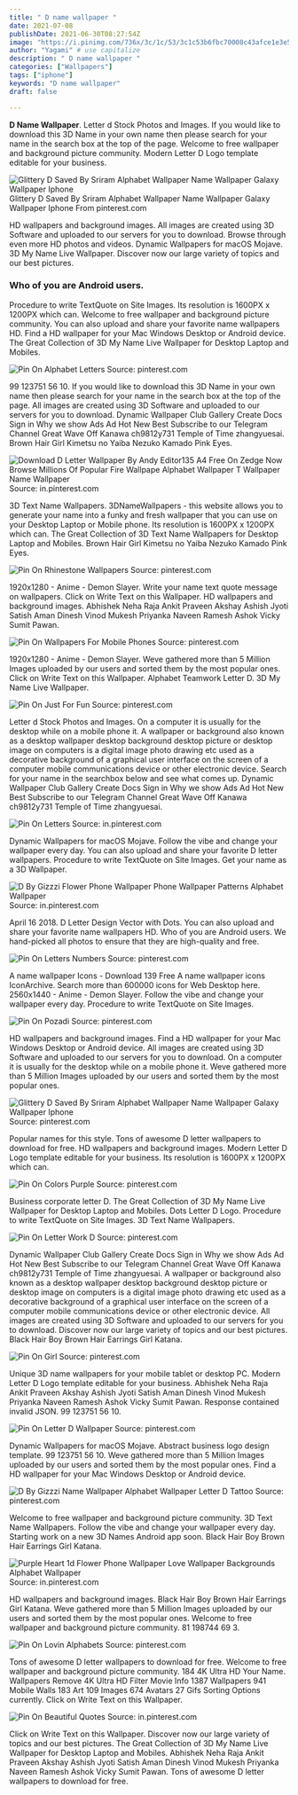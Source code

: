 ```yaml
---
title: " D name wallpaper "
date: 2021-07-08
publishDate: 2021-06-30T08:27:54Z
image: "https://i.pinimg.com/736x/3c/1c/53/3c1c53b6fbc70008c43afce1e3e5757d.jpg"
author: "Yagami" # use capitalize
description: " D name wallpaper "
categories: ["Wallpapers"]
tags: ["iphone"]
keywords: "D name wallpaper"
draft: false

---
```



**D Name Wallpaper**. Letter d Stock Photos and Images. If you would like to download this 3D Name in your own name then please search for your name in the search box at the top of the page. Welcome to free wallpaper and background picture community. Modern Letter D Logo template editable for your business.

![Glittery D Saved By Sriram Alphabet Wallpaper Name Wallpaper Galaxy Wallpaper Iphone](https://i.pinimg.com/originals/c7/67/cf/c767cf7b7b51c3e21c5806078ed0fef0.jpg "Glittery D Saved By Sriram Alphabet Wallpaper Name Wallpaper Galaxy Wallpaper Iphone")
Glittery D Saved By Sriram Alphabet Wallpaper Name Wallpaper Galaxy Wallpaper Iphone From pinterest.com


HD wallpapers and background images. All images are created using 3D Software and uploaded to our servers for you to download. Browse through even more HD photos and videos. Dynamic Wallpapers for macOS Mojave. 3D My Name Live Wallpaper. Discover now our large variety of topics and our best pictures.

### Who of you are Android users.

Procedure to write TextQuote on Site Images. Its resolution is 1600PX x 1200PX which can. Welcome to free wallpaper and background picture community. You can also upload and share your favorite name wallpapers HD. Find a HD wallpaper for your Mac Windows Desktop or Android device. The Great Collection of 3D My Name Live Wallpaper for Desktop Laptop and Mobiles.


![Pin On Alphabet Letters](https://i.pinimg.com/564x/d0/1d/9a/d01d9a0cdad664604cc19b90b97ac650.jpg "Pin On Alphabet Letters")
Source: pinterest.com

99 123751 56 10. If you would like to download this 3D Name in your own name then please search for your name in the search box at the top of the page. All images are created using 3D Software and uploaded to our servers for you to download. Dynamic Wallpaper Club Gallery Create Docs Sign in Why we show Ads Ad Hot New Best Subscribe to our Telegram Channel Great Wave Off Kanawa ch9812y731 Temple of Time zhangyuesai. Brown Hair Girl Kimetsu no Yaiba Nezuko Kamado Pink Eyes.

![Download D Letter Wallpaper By Andy Editor135 A4 Free On Zedge Now Browse Millions Of Popular Fire Wallpape Alphabet Wallpaper T Wallpaper Name Wallpaper](https://i.pinimg.com/originals/57/82/1a/57821aa4d578dd00d57bcd4db09fc15c.jpg "Download D Letter Wallpaper By Andy Editor135 A4 Free On Zedge Now Browse Millions Of Popular Fire Wallpape Alphabet Wallpaper T Wallpaper Name Wallpaper")
Source: in.pinterest.com

3D Text Name Wallpapers. 3DNameWallpapers - this website allows you to generate your name into a funky and fresh wallpaper that you can use on your Desktop Laptop or Mobile phone. Its resolution is 1600PX x 1200PX which can. The Great Collection of 3D Text Name Wallpapers for Desktop Laptop and Mobiles. Brown Hair Girl Kimetsu no Yaiba Nezuko Kamado Pink Eyes.

![Pin On Rhinestone Wallpapers](https://i.pinimg.com/originals/54/d6/56/54d6566f581e693420c999161b5bc5a0.jpg "Pin On Rhinestone Wallpapers")
Source: pinterest.com

1920x1280 - Anime - Demon Slayer. Write your name text quote message on wallpapers. Click on Write Text on this Wallpaper. HD wallpapers and background images. Abhishek Neha Raja Ankit Praveen Akshay Ashish Jyoti Satish Aman Dinesh Vinod Mukesh Priyanka Naveen Ramesh Ashok Vicky Sumit Pawan.

![Pin On Wallpapers For Mobile Phones](https://i.pinimg.com/originals/ed/a0/83/eda083b14cf479b69db15b6c4392efc5.jpg "Pin On Wallpapers For Mobile Phones")
Source: pinterest.com

1920x1280 - Anime - Demon Slayer. Weve gathered more than 5 Million Images uploaded by our users and sorted them by the most popular ones. Click on Write Text on this Wallpaper. Alphabet Teamwork Letter D. 3D My Name Live Wallpaper.

![Pin On Just For Fun](https://i.pinimg.com/originals/d7/92/80/d79280f59c4de92731a9ef565f20c733.jpg "Pin On Just For Fun")
Source: pinterest.com

Letter d Stock Photos and Images. On a computer it is usually for the desktop while on a mobile phone it. A wallpaper or background also known as a desktop wallpaper desktop background desktop picture or desktop image on computers is a digital image photo drawing etc used as a decorative background of a graphical user interface on the screen of a computer mobile communications device or other electronic device. Search for your name in the searchbox below and see what comes up. Dynamic Wallpaper Club Gallery Create Docs Sign in Why we show Ads Ad Hot New Best Subscribe to our Telegram Channel Great Wave Off Kanawa ch9812y731 Temple of Time zhangyuesai.

![Pin On Letters](https://i.pinimg.com/originals/97/da/54/97da54794f8bc8ef03a248467340ca93.jpg "Pin On Letters")
Source: in.pinterest.com

Dynamic Wallpapers for macOS Mojave. Follow the vibe and change your wallpaper every day. You can also upload and share your favorite D letter wallpapers. Procedure to write TextQuote on Site Images. Get your name as a 3D Wallpaper.

![D By Gizzzi Flower Phone Wallpaper Phone Wallpaper Patterns Alphabet Wallpaper](https://i.pinimg.com/564x/fa/56/81/fa5681b6d3de8a578967d3e48d69ca7d.jpg "D By Gizzzi Flower Phone Wallpaper Phone Wallpaper Patterns Alphabet Wallpaper")
Source: in.pinterest.com

April 16 2018. D Letter Design Vector with Dots. You can also upload and share your favorite name wallpapers HD. Who of you are Android users. We hand-picked all photos to ensure that they are high-quality and free.

![Pin On Letters Numbers](https://i.pinimg.com/564x/b4/7f/29/b47f2945c7841e3f5ffcf1273b6eb84d.jpg "Pin On Letters Numbers")
Source: pinterest.com

A name wallpaper Icons - Download 139 Free A name wallpaper icons IconArchive. Search more than 600000 icons for Web Desktop here. 2560x1440 - Anime - Demon Slayer. Follow the vibe and change your wallpaper every day. Procedure to write TextQuote on Site Images.

![Pin On Pozadi](https://i.pinimg.com/736x/ca/3b/75/ca3b75a384fd381476d2c0cbee187e79.jpg "Pin On Pozadi")
Source: pinterest.com

HD wallpapers and background images. Find a HD wallpaper for your Mac Windows Desktop or Android device. All images are created using 3D Software and uploaded to our servers for you to download. On a computer it is usually for the desktop while on a mobile phone it. Weve gathered more than 5 Million Images uploaded by our users and sorted them by the most popular ones.

![Glittery D Saved By Sriram Alphabet Wallpaper Name Wallpaper Galaxy Wallpaper Iphone](https://i.pinimg.com/originals/c7/67/cf/c767cf7b7b51c3e21c5806078ed0fef0.jpg "Glittery D Saved By Sriram Alphabet Wallpaper Name Wallpaper Galaxy Wallpaper Iphone")
Source: pinterest.com

Popular names for this style. Tons of awesome D letter wallpapers to download for free. HD wallpapers and background images. Modern Letter D Logo template editable for your business. Its resolution is 1600PX x 1200PX which can.

![Pin On Colors Purple](https://i.pinimg.com/564x/7d/90/71/7d9071e8c080624677f554ceccae7603.jpg "Pin On Colors Purple")
Source: pinterest.com

Business corporate letter D. The Great Collection of 3D My Name Live Wallpaper for Desktop Laptop and Mobiles. Dots Letter D Logo. Procedure to write TextQuote on Site Images. 3D Text Name Wallpapers.

![Pin On Letter Work D](https://i.pinimg.com/originals/ab/9e/2a/ab9e2ab04e933bc4c115dc23b08e7bf5.jpg "Pin On Letter Work D")
Source: pinterest.com

Dynamic Wallpaper Club Gallery Create Docs Sign in Why we show Ads Ad Hot New Best Subscribe to our Telegram Channel Great Wave Off Kanawa ch9812y731 Temple of Time zhangyuesai. A wallpaper or background also known as a desktop wallpaper desktop background desktop picture or desktop image on computers is a digital image photo drawing etc used as a decorative background of a graphical user interface on the screen of a computer mobile communications device or other electronic device. All images are created using 3D Software and uploaded to our servers for you to download. Discover now our large variety of topics and our best pictures. Black Hair Boy Brown Hair Earrings Girl Katana.

![Pin On Girl](https://i.pinimg.com/564x/c3/e0/4d/c3e04d356e36d75a9c6c062145edaf6c.jpg "Pin On Girl")
Source: pinterest.com

Unique 3D name wallpapers for your mobile tablet or desktop PC. Modern Letter D Logo template editable for your business. Abhishek Neha Raja Ankit Praveen Akshay Ashish Jyoti Satish Aman Dinesh Vinod Mukesh Priyanka Naveen Ramesh Ashok Vicky Sumit Pawan. Response contained invalid JSON. 99 123751 56 10.

![Pin On Letter D Wallpaper](https://i.pinimg.com/564x/96/37/f4/9637f4b09aeca42ff2423a95b6357102.jpg "Pin On Letter D Wallpaper")
Source: pinterest.com

Dynamic Wallpapers for macOS Mojave. Abstract business logo design template. 99 123751 56 10. Weve gathered more than 5 Million Images uploaded by our users and sorted them by the most popular ones. Find a HD wallpaper for your Mac Windows Desktop or Android device.

![D By Gizzzi Name Wallpaper Alphabet Wallpaper Letter D Tattoo](https://i.pinimg.com/564x/73/5d/4f/735d4f99e9b838dc2f69a461c9ff4dd0.jpg "D By Gizzzi Name Wallpaper Alphabet Wallpaper Letter D Tattoo")
Source: pinterest.com

Welcome to free wallpaper and background picture community. 3D Text Name Wallpapers. Follow the vibe and change your wallpaper every day. Starting work on a new 3D Names Android app soon. Black Hair Boy Brown Hair Earrings Girl Katana.

![Purple Heart 1d Flower Phone Wallpaper Love Wallpaper Backgrounds Alphabet Wallpaper](https://i.pinimg.com/originals/a7/75/5d/a7755d66dd2acfd0675538a914d2ec40.jpg "Purple Heart 1d Flower Phone Wallpaper Love Wallpaper Backgrounds Alphabet Wallpaper")
Source: in.pinterest.com

HD wallpapers and background images. Black Hair Boy Brown Hair Earrings Girl Katana. Weve gathered more than 5 Million Images uploaded by our users and sorted them by the most popular ones. Welcome to free wallpaper and background picture community. 81 198744 69 3.

![Pin On Lovin Alphabets](https://i.pinimg.com/originals/ae/72/20/ae72206d104e9d1820a10030a1970874.jpg "Pin On Lovin Alphabets")
Source: pinterest.com

Tons of awesome D letter wallpapers to download for free. Welcome to free wallpaper and background picture community. 184 4K Ultra HD Your Name. Wallpapers Remove 4K Ultra HD Filter Movie Info 1387 Wallpapers 941 Mobile Walls 183 Art 109 Images 674 Avatars 27 Gifs Sorting Options currently. Click on Write Text on this Wallpaper.

![Pin On Beautiful Quotes](https://i.pinimg.com/736x/3c/1c/53/3c1c53b6fbc70008c43afce1e3e5757d.jpg "Pin On Beautiful Quotes")
Source: in.pinterest.com

Click on Write Text on this Wallpaper. Discover now our large variety of topics and our best pictures. The Great Collection of 3D My Name Live Wallpaper for Desktop Laptop and Mobiles. Abhishek Neha Raja Ankit Praveen Akshay Ashish Jyoti Satish Aman Dinesh Vinod Mukesh Priyanka Naveen Ramesh Ashok Vicky Sumit Pawan. Tons of awesome D letter wallpapers to download for free.

